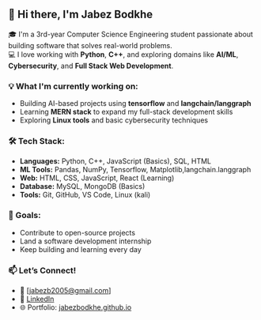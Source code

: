 ## 👋 Hi there, I'm Jabez Bodkhe

🎓 I'm a 3rd-year Computer Science Engineering student passionate about building software that solves real-world problems.  
💻 I love working with **Python**, **C++**, and exploring domains like **AI/ML**, **Cybersecurity**, and **Full Stack Web Development**.

### 💡 What I'm currently working on:
- Building AI-based projects using **tensorflow** and **langchain/langgraph**
- Learning **MERN stack** to expand my full-stack development skills
- Exploring **Linux tools** and basic cybersecurity techniques

### 🛠️ Tech Stack:
- **Languages:** Python, C++, JavaScript (Basics), SQL, HTML
- **ML Tools:** Pandas, NumPy, Tensorflow, Matplotlib,langchain.langgraph
- **Web:** HTML, CSS, JavaScript, React (Learning)
- **Database:** MySQL, MongoDB (Basics)
- **Tools:** Git, GitHub, VS Code, Linux (kali)

### 🚀 Goals:
- Contribute to open-source projects
- Land a software development internship
- Keep building and learning every day

### 📫 Let’s Connect!
- 📧 [jabezb2005@gmail.com]
- 🔗 [LinkedIn](www.linkedin.com/in/jabez-bodkhe)
- 🌐 Portfolio: [jabezbodkhe.github.io](https://jabezbodkhe.github.io)

